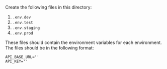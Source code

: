 Create the following files in this directory:
1. `.env.dev`
2. `.env.test`
3. `.env.staging`
4. `.env.prod`

These files should contain the environment variables for each environment. The files should be in the following format:
```text
API_BASE_URL=''
API_KEY=''
```